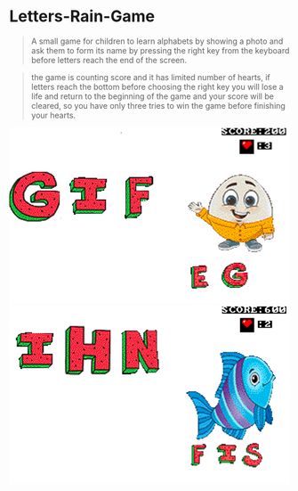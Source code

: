 # Letters-Rain-Game

> A small game for children to learn alphabets by showing a photo and ask them to form its name by pressing the right key from the keyboard before letters reach the end of the screen.

> the game is counting score and it has limited number of hearts, if letters reach the bottom before choosing the right key you will lose a life and return to the beginning of the game and your score will be cleared, so you have only three tries to win the game before finishing your hearts.

<img src = "images/screenshot1.PNG">

<img src = "images/screenshot2.PNG">
